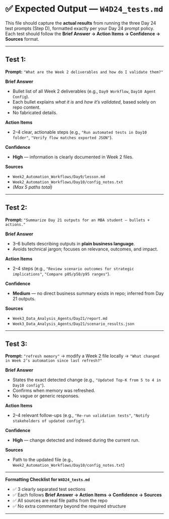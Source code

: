 # ✅ Expected Output — `W4D24_tests.md`

This file should capture the **actual results** from running the three Day 24 test prompts (Step D), formatted exactly per your Day 24 prompt policy.
Each test should follow the **Brief Answer → Action Items → Confidence → Sources** format.

---

## **Test 1:**

**Prompt:** `"What are the Week 2 deliverables and how do I validate them?"`

**Brief Answer**

* Bullet list of all Week 2 deliverables (e.g., `Day9 Workflow`, `Day10 Agent Config`).
* Each bullet explains *what it is* and *how it’s validated*, based solely on repo content.
* No fabricated details.

**Action Items**

* 2–4 clear, actionable steps (e.g., `"Run automated tests in Day10 folder"`, `"Verify flow matches exported JSON"`).

**Confidence**

* **High** — information is clearly documented in Week 2 files.

**Sources**

* `Week2_Automation_Workflows/Day9/lesson.md`
* `Week2_Automation_Workflows/Day10/config_notes.txt`
* *(Max 5 paths total)*

---

## **Test 2:**

**Prompt:** `"Summarize Day 21 outputs for an MBA student — bullets + actions."`

**Brief Answer**

* 3–6 bullets describing outputs in **plain business language**.
* Avoids technical jargon; focuses on relevance, outcomes, and impact.

**Action Items**

* 2–4 steps (e.g., `"Review scenario outcomes for strategic implications"`, `"Compare p05/p50/p95 ranges"`).

**Confidence**

* **Medium** — no direct business summary exists in repo; inferred from Day 21 outputs.

**Sources**

* `Week3_Data_Analysis_Agents/Day21/report.md`
* `Week3_Data_Analysis_Agents/Day21/scenario_results.json`

---

## **Test 3:**

**Prompt:**
`"refresh memory"` → modify a Week 2 file locally → `"What changed in Week 2’s automation since last refresh?"`

**Brief Answer**

* States the exact detected change (e.g., `"Updated Top-K from 5 to 4 in Day10 config"`).
* Confirms when memory was refreshed.
* No vague or generic responses.

**Action Items**

* 2–4 relevant follow-ups (e.g., `"Re-run validation tests"`, `"Notify stakeholders of updated config"`).

**Confidence**

* **High** — change detected and indexed during the current run.

**Sources**

* Path to the updated file (e.g., `Week2_Automation_Workflows/Day10/config_notes.txt`)

---

**Formatting Checklist for `W4D24_tests.md`**

* ✅ 3 clearly separated test sections
* ✅ Each follows **Brief Answer → Action Items → Confidence → Sources**
* ✅ All sources are real file paths from the repo
* ✅ No extra commentary beyond the required structure

---



